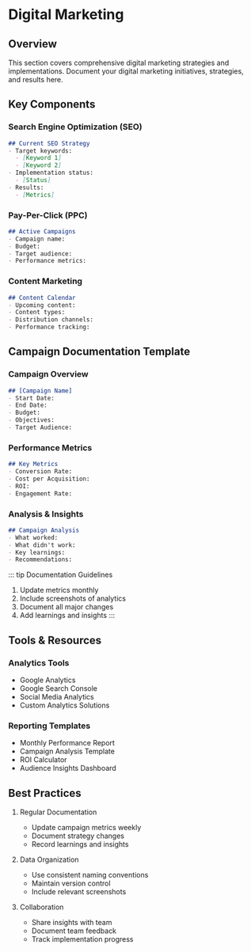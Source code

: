 # Digital Marketing

## Overview

This section covers comprehensive digital marketing strategies and implementations. Document your digital marketing initiatives, strategies, and results here.

## Key Components

### Search Engine Optimization (SEO)
```markdown
## Current SEO Strategy
- Target keywords:
  - [Keyword 1]
  - [Keyword 2]
- Implementation status:
  - [Status]
- Results:
  - [Metrics]
```

### Pay-Per-Click (PPC)
```markdown
## Active Campaigns
- Campaign name:
- Budget:
- Target audience:
- Performance metrics:
```

### Content Marketing
```markdown
## Content Calendar
- Upcoming content:
- Content types:
- Distribution channels:
- Performance tracking:
```

## Campaign Documentation Template

### Campaign Overview
```markdown
## [Campaign Name]
- Start Date:
- End Date:
- Budget:
- Objectives:
- Target Audience:
```

### Performance Metrics
```markdown
## Key Metrics
- Conversion Rate:
- Cost per Acquisition:
- ROI:
- Engagement Rate:
```

### Analysis & Insights
```markdown
## Campaign Analysis
- What worked:
- What didn't work:
- Key learnings:
- Recommendations:
```

::: tip Documentation Guidelines
1. Update metrics monthly
2. Include screenshots of analytics
3. Document all major changes
4. Add learnings and insights
:::

## Tools & Resources

### Analytics Tools
- Google Analytics
- Google Search Console
- Social Media Analytics
- Custom Analytics Solutions

### Reporting Templates
- Monthly Performance Report
- Campaign Analysis Template
- ROI Calculator
- Audience Insights Dashboard

## Best Practices

1. Regular Documentation
   - Update campaign metrics weekly
   - Document strategy changes
   - Record learnings and insights

2. Data Organization
   - Use consistent naming conventions
   - Maintain version control
   - Include relevant screenshots

3. Collaboration
   - Share insights with team
   - Document team feedback
   - Track implementation progress